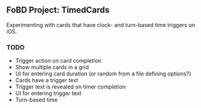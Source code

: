 ## FoBD Project: TimedCards

Experimenting with cards that have clock- and turn-based time triggers on iOS.

### TODO

* Trigger action on card completion
* Show multiple cards in a grid
* UI for entering card duration (or random from a file defining options?)
* Cards have a trigger text
* Trigger text is revealed on timer completion
* UI for entering trigger text
* Turn-based time
